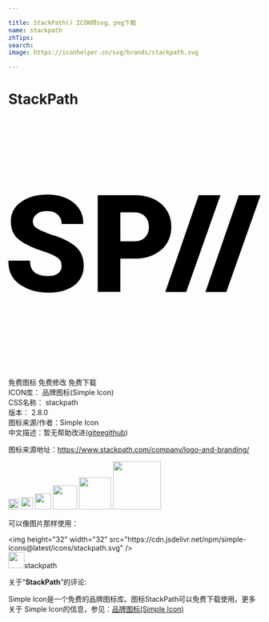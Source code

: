 ```yaml
---

title: StackPath() ICON转svg、png下载
name: stackpath
zhTips: 
search: 
image: https://iconhelper.cn/svg/brands/stackpath.svg

---
```


# StackPath  <small style="font-size: 60%;font-weight: 100"></small>

<div id="svg" class="svg-wrap">
<svg role="img" xmlns="http://www.w3.org/2000/svg" viewBox="0 0 24 24"><title>StackPath icon</title><path d="M3.72 7.34C2.71 7.34 1.88 7.57 1.22 8.04C.559 8.5 .23 9.12 .23 9.88C.23 10.66 .506 11.26 1.06 11.67C1.61 12.09 2.46 12.47 3.6 12.83C4.15 13.03 4.53 13.21 4.74 13.39C4.96 13.56 5.06 13.81 5.06 14.13C5.06 14.41 4.96 14.64 4.74 14.81C4.53 15 4.2 15.08 3.77 15.08C3.2 15.08 2.77 14.96 2.5 14.74C2.2 14.5 2.06 14.14 2.06 13.62H.013L0 13.66C-.02 14.63 .346 15.37 1.1 15.89C1.85 16.41 2.74 16.66 3.77 16.66C4.79 16.66 5.61 16.44 6.23 16C6.85 15.54 7.17 14.91 7.17 14.12C7.17 13.33 6.91 12.72 6.39 12.27C5.86 11.82 5.09 11.44 4.06 11.14C3.39 10.89 2.94 10.69 2.69 10.53C2.45 10.37 2.33 10.16 2.33 9.9C2.33 9.62 2.45 9.39 2.69 9.21C2.93 9 3.26 8.92 3.69 8.92C4.12 8.92 4.46 9.04 4.7 9.26C4.95 9.5 5.07 9.78 5.07 10.14H7.11L7.12 10.11C7.15 9.3 6.83 8.63 6.19 8.11C5.55 7.59 4.73 7.34 3.72 7.34M8.5 7.4V16.58H10.65V13.43H11.95C13.04 13.43 13.9 13.16 14.54 12.6C15.18 12.05 15.5 11.32 15.5 10.42C15.5 9.5 15.18 8.79 14.54 8.23C13.9 7.67 13.04 7.4 11.95 7.4H8.5M18.11 7.4L14.93 16.59H16.92L20.18 7.4H18.11M21.93 7.4L18.75 16.59H20.74L24 7.4H21.93M10.65 9.04H11.95C12.41 9.04 12.77 9.17 13 9.43C13.25 9.69 13.37 10 13.37 10.43C13.37 10.83 13.25 11.16 13 11.41C12.77 11.67 12.41 11.79 11.95 11.79H10.65V9.04Z"/></svg>
</div>
<detail full-name='stackpath'></detail>

<div class="detail-page">
<p>
<span><span class="badge-success badge">免费图标</span> <span class="badge-success badge">免费修改</span>  <span class="badge-success badge">免费下载</span> </span>
<br/>
<span>
ICON库：
<span class="badge-secondary badge">品牌图标(Simple Icon)</span> 
</span>
<br/>
<span>
CSS名称：
<span class="badge-secondary badge">stackpath</span> 
</span>

<br/>
<span>
版本：
<span class="badge-secondary badge">2.8.0</span> 
</span>
<br/>
<span>图标来源/作者：<span class="badge-light badge">Simple Icon</span></span> 
<br/>
<span class="zh-detail">中文描述：暂无<span class="help-link"><span>帮助改进</span>(<a href="https://gitee.com/liuwave/icon-helper/edit/master/json/brands/stackpath.json" target="_blank" rel="noopener noreferrer">gitee</a><a href="https://github.com/liuwave/icon-helper/edit/master/json/brands/stackpath.json" target="_blank" rel="noopener noreferrer">github</a></span>)</span><br/>
</p>
</div><div class="description description alert alert-light"><p>图标来源地址：<a href="https://www.stackpath.com/company/logo-and-branding/" target="_blank" rel="noopener noreferrer">https://www.stackpath.com/company/logo-and-branding/</a></p></div>
<div class="alert alert-dark">
<img height="21" width="21" src="https://cdn.jsdelivr.net/npm/simple-icons@latest/icons/stackpath.svg" />
<img height="24" width="24" src="https://cdn.jsdelivr.net/npm/simple-icons@latest/icons/stackpath.svg" />
<img height="32" width="32" src="https://cdn.jsdelivr.net/npm/simple-icons@latest/icons/stackpath.svg" />
<img height="48" width="48" src="https://cdn.jsdelivr.net/npm/simple-icons@latest/icons/stackpath.svg" />
<img height="64" width="64" src="https://cdn.jsdelivr.net/npm/simple-icons@latest/icons/stackpath.svg" />
<img height="96" width="96" src="https://cdn.jsdelivr.net/npm/simple-icons@latest/icons/stackpath.svg" />

</div>
<div>
  <p>可以像图片那样使用：    
  </p>
  <div class="alert alert-primary" style="font-size: 14px">
    &lt;img height="32" width="32" src="https://cdn.jsdelivr.net/npm/simple-icons@latest/icons/stackpath.svg" /&gt;
    <copy-btn content='<img height="32" width="32" src="https://cdn.jsdelivr.net/npm/simple-icons@latest/icons/stackpath.svg" />'></copy-btn>
  </div>
  <div class="alert alert-secondary">
    <img height="32" width="32" src="https://cdn.jsdelivr.net/npm/simple-icons@latest/icons/stackpath.svg" />stackpath
    <copy-btn content="stackpath" btn-title="复制图标名称"></copy-btn>
  </div>
</div>
<div class="icon-detail__container">
<p>关于“<b>StackPath</b>”的评论:</p>
</div>
<Vssue title="关于“StackPath”的评论" />
<div><p>Simple Icon是一个免费的品牌图标库。图标StackPath可以免费下载使用。更多关于  Simple Icon的信息，参见：<a target="_blank" href="https://iconhelper.cn/brands.html">品牌图标(Simple Icon)</a>
</p></div>
